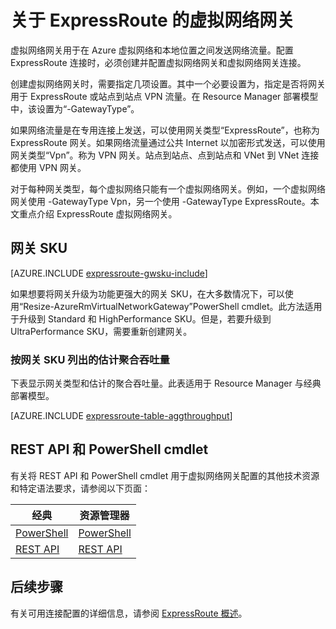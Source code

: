 <properties 
   pageTitle="关于 ExpressRoute 虚拟网络网关 | Azure"
   description="了解 ExpressRoute 的虚拟网络网关。"
   services="expressroute"
   documentationCenter="na"
   authors="cherylmc"
   manager="carmonm"
   editor=""
   tags="azure-resource-manager, azure-service-management"/>  

<tags 
   ms.service="expressroute"
   ms.devlang="na"
   ms.topic="article"
   ms.tgt_pltfrm="na"
   ms.workload="infrastructure-services"
   ms.date="10/03/2016"
   ms.author="cherylmc"
   wacn.date="10/31/2016"/>  


# 关于 ExpressRoute 的虚拟网络网关


虚拟网络网关用于在 Azure 虚拟网络和本地位置之间发送网络流量。配置 ExpressRoute 连接时，必须创建并配置虚拟网络网关和虚拟网络网关连接。

创建虚拟网络网关时，需要指定几项设置。其中一个必要设置为，指定是否将网关用于 ExpressRoute 或站点到站点 VPN 流量。在 Resource Manager 部署模型中，该设置为“-GatewayType”。

如果网络流量是在专用连接上发送，可以使用网关类型“ExpressRoute”，也称为 ExpressRoute 网关。如果网络流量通过公共 Internet 以加密形式发送，可以使用网关类型“Vpn”。称为 VPN 网关。站点到站点、点到站点和 VNet 到 VNet 连接都使用 VPN 网关。

对于每种网关类型，每个虚拟网络只能有一个虚拟网络网关。例如，一个虚拟网络网关使用 -GatewayType Vpn，另一个使用 -GatewayType ExpressRoute。本文重点介绍 ExpressRoute 虚拟网络网关。

## <a name="gwsku"></a>网关 SKU

[AZURE.INCLUDE [expressroute-gwsku-include](../../includes/expressroute-gwsku-include.md)]

如果想要将网关升级为功能更强大的网关 SKU，在大多数情况下，可以使用“Resize-AzureRmVirtualNetworkGateway”PowerShell cmdlet。此方法适用于升级到 Standard 和 HighPerformance SKU。但是，若要升级到 UltraPerformance SKU，需要重新创建网关。

###  <a name="aggthroughput"></a>按网关 SKU 列出的估计聚合吞吐量


下表显示网关类型和估计的聚合吞吐量。此表适用于 Resource Manager 与经典部署模型。

[AZURE.INCLUDE [expressroute-table-aggthroughput](../../includes/expressroute-table-aggtput-include.md)]


## <a name="resources"></a>REST API 和 PowerShell cmdlet

有关将 REST API 和 PowerShell cmdlet 用于虚拟网络网关配置的其他技术资源和特定语法要求，请参阅以下页面：

|**经典** | **资源管理器**|
|-----|----|
|[PowerShell](https://msdn.microsoft.com/zh-cn/library/mt270335.aspx)|[PowerShell](https://msdn.microsoft.com/zh-cn/library/mt163510.aspx)|
|[REST API](https://msdn.microsoft.com/zh-cn/library/jj154113.aspx)|[REST API](https://msdn.microsoft.com/zh-cn/library/mt163859.aspx)|


## 后续步骤

有关可用连接配置的详细信息，请参阅 [ExpressRoute 概述](/documentation/articles/expressroute-introduction/)。







 

<!---HONumber=Mooncake_1024_2016-->